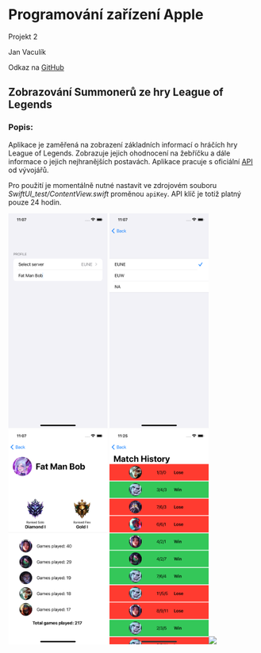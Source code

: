 # Programování zařízení Apple
Projekt 2 

Jan Vaculík

Odkaz na [GitHub](https://github.com/vaculikjan/IZA-Projekt-2)

## Zobrazování Summonerů ze hry League of Legends

### Popis:

Aplikace je zaměřená na zobrazení základních informací o hráčích hry League of Legends. Zobrazuje jejich ohodnocení na žebříčku a dále informace o jejich nejhranějších postavách. Aplikace pracuje s oficiální [API](https://developer.riotgames.com/apis) od vývojářů. 

Pro použití je momentálně nutné nastavit ve zdrojovém souboru *SwiftUI_test/ContentView.swift* proměnou `apiKey`. API klíč je totiž platný pouze 24 hodin. 

<img src="summoner_lookup.png" width="200"> <img src="server_select.png" width="200"> <img src="summoner_detail.png" width="200"> <img src="match_history.png" width="200"><img src="recording.gif" width="200">


